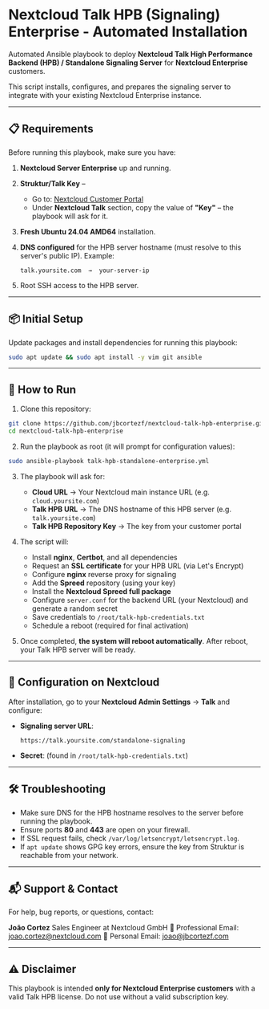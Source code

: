 # Nextcloud Talk HPB (Signaling) Enterprise - Automated Installation

Automated Ansible playbook to deploy **Nextcloud Talk High Performance Backend (HPB) / Standalone Signaling Server** for **Nextcloud Enterprise** customers.

This script installs, configures, and prepares the signaling server to integrate with your existing Nextcloud Enterprise instance.

---

## 📋 Requirements

Before running this playbook, make sure you have:

1. **Nextcloud Server Enterprise** up and running.
2. **Struktur/Talk Key** –

   * Go to: [Nextcloud Customer Portal](https://portal.nextcloud.com/subscription)
   * Under **Nextcloud Talk** section, copy the value of **"Key"** – the playbook will ask for it.
3. **Fresh Ubuntu 24.04 AMD64** installation.
4. **DNS configured** for the HPB server hostname (must resolve to this server's public IP).
   Example:

   ```
   talk.yoursite.com  →  your-server-ip
   ```
5. Root SSH access to the HPB server.

---

## 📦 Initial Setup

Update packages and install dependencies for running this playbook:

```bash
sudo apt update && sudo apt install -y vim git ansible
```

---

## 🚀 How to Run

1. Clone this repository:

```bash
git clone https://github.com/jbcortezf/nextcloud-talk-hpb-enterprise.git
cd nextcloud-talk-hpb-enterprise
```

2. Run the playbook as root (it will prompt for configuration values):

```bash
sudo ansible-playbook talk-hpb-standalone-enterprise.yml
```

3. The playbook will ask for:

   * **Cloud URL** → Your Nextcloud main instance URL (e.g. `cloud.yoursite.com`)
   * **Talk HPB URL** → The DNS hostname of this HPB server (e.g. `talk.yoursite.com`)
   * **Talk HPB Repository Key** → The key from your customer portal

4. The script will:

   * Install **nginx**, **Certbot**, and all dependencies
   * Request an **SSL certificate** for your HPB URL (via Let's Encrypt)
   * Configure **nginx** reverse proxy for signaling
   * Add the **Spreed** repository (using your key)
   * Install the **Nextcloud Spreed full package**
   * Configure `server.conf` for the backend URL (your Nextcloud) and generate a random secret
   * Save credentials to `/root/talk-hpb-credentials.txt`
   * Schedule a reboot (required for final activation)

5. Once completed, **the system will reboot automatically**.
   After reboot, your Talk HPB server will be ready.

---

## 📑 Configuration on Nextcloud

After installation, go to your **Nextcloud Admin Settings** → **Talk** and configure:

* **Signaling server URL**:

  ```
  https://talk.yoursite.com/standalone-signaling
  ```
* **Secret**: (found in `/root/talk-hpb-credentials.txt`)

---

## 🛠 Troubleshooting

* Make sure DNS for the HPB hostname resolves to the server before running the playbook.
* Ensure ports **80** and **443** are open on your firewall.
* If SSL request fails, check `/var/log/letsencrypt/letsencrypt.log`.
* If `apt update` shows GPG key errors, ensure the key from Struktur is reachable from your network.

---

## 📬 Support & Contact

For help, bug reports, or questions, contact:

**João Cortez**
Sales Engineer at Nextcloud GmbH
📧 Professional Email: [joao.cortez@nextcloud.com](mailto:joao.cortez@nextcloud.com)
📧 Personal Email: [joao@jbcortezf.com](mailto:joao@jbcortezf.com)

---

## ⚠️ Disclaimer

This playbook is intended **only for Nextcloud Enterprise customers** with a valid Talk HPB license.
Do not use without a valid subscription key.
